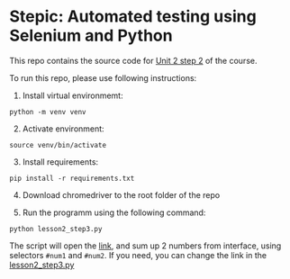 # Stepic: Automated testing using Selenium and Python

This repo contains the source code for [Unit 2 step 2](https://stepik.org/lesson/228249/step/1?unit=200781) of the course.

To run this repo, please use following instructions:

1. Install virtual environmemt:
```
python -m venv venv
```

2. Activate environment:
```shell
source venv/bin/activate
```

3. Install requirements:
```shell
pip install -r requirements.txt
```

4. Download chromedriver to the root folder of the repo

5. Run the programm using the following command:
```shell
python lesson2_step3.py
```

The script will open the [link](http://suninjuly.github.io/selects1.html), and sum up 2 numbers from interface, using selectors `#num1` and `#num2`. If you need, you can change the link in the [lesson2_step3.py](lesson2_step3.py#L32)